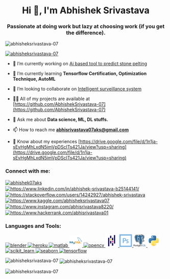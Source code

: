 <h1 align="center">Hi 👋, I'm Abhishek Srivastava</h1>
<h3 align="center">Passionate at doing work but lazy at choosing work (if you get the difference).</h3>

<p align="left"> <img src="https://komarev.com/ghpvc/?username=abhisheksrivastava-07&label=Profile%20views&color=0e75b6&style=flat" alt="abhisheksrivastava-07" /> </p>

<p align="left"> <a href="https://github.com/ryo-ma/github-profile-trophy"><img src="https://github-profile-trophy.vercel.app/?username=abhisheksrivastava-07" alt="abhisheksrivastava-07" /></a> </p>

- 🔭 I’m currently working on [Ai based tool to predict stone pelting](Confidential)

- 🌱 I’m currently learning **Tensorflow Certification, Optimization Technique, AutoML**

- 👯 I’m looking to collaborate on [Intelligent surveillance system](https://github.com/AbhishekSrivastava-07/Video-Surveillance-system)

- 👨‍💻 All of my projects are available at [https://github.com/AbhishekSrivastava-07](https://github.com/AbhishekSrivastava-07)

- 💬 Ask me about **Data science, ML, DL stuffs.**

- 📫 How to reach me **abhisrivastava07aks@gmail.com**

- 📄 Know about my experiences [https://drive.google.com/file/d/1n1ja-sEvHgMhLxdN5imVpDScITs421Ja/view?usp=sharing](https://drive.google.com/file/d/1n1ja-sEvHgMhLxdN5imVpDScITs421Ja/view?usp=sharing)

<h3 align="left">Connect with me:</h3>
<p align="left">
<a href="https://twitter.com/abhishek07aks" target="blank"><img align="center" src="https://raw.githubusercontent.com/rahuldkjain/github-profile-readme-generator/master/src/images/icons/Social/twitter.svg" alt="abhishek07aks" height="30" width="40" /></a>
<a href="https://linkedin.com/in/https://www.linkedin.com/in/abhishek-srivastava-b25144141/" target="blank"><img align="center" src="https://raw.githubusercontent.com/rahuldkjain/github-profile-readme-generator/master/src/images/icons/Social/linked-in-alt.svg" alt="https://www.linkedin.com/in/abhishek-srivastava-b25144141/" height="30" width="40" /></a>
<a href="https://stackoverflow.com/users/https://stackoverflow.com/users/14242927/abhishek-srivastava" target="blank"><img align="center" src="https://raw.githubusercontent.com/rahuldkjain/github-profile-readme-generator/master/src/images/icons/Social/stack-overflow.svg" alt="https://stackoverflow.com/users/14242927/abhishek-srivastava" height="30" width="40" /></a>
<a href="https://kaggle.com/https://www.kaggle.com/abhisheksrivastava07" target="blank"><img align="center" src="https://raw.githubusercontent.com/rahuldkjain/github-profile-readme-generator/master/src/images/icons/Social/kaggle.svg" alt="https://www.kaggle.com/abhisheksrivastava07" height="30" width="40" /></a>
<a href="https://instagram.com/https://www.instagram.com/abhisrivastava8220/" target="blank"><img align="center" src="https://raw.githubusercontent.com/rahuldkjain/github-profile-readme-generator/master/src/images/icons/Social/instagram.svg" alt="https://www.instagram.com/abhisrivastava8220/" height="30" width="40" /></a>
<a href="https://www.hackerrank.com/https://www.hackerrank.com/abhisrivastava01" target="blank"><img align="center" src="https://raw.githubusercontent.com/rahuldkjain/github-profile-readme-generator/master/src/images/icons/Social/hackerrank.svg" alt="https://www.hackerrank.com/abhisrivastava01" height="30" width="40" /></a>
</p>

<h3 align="left">Languages and Tools:</h3>
<p align="left"> <a href="https://www.blender.org/" target="_blank" rel="noreferrer"> <img src="https://download.blender.org/branding/community/blender_community_badge_white.svg" alt="blender" width="40" height="40"/> </a> <a href="https://heroku.com" target="_blank" rel="noreferrer"> <img src="https://www.vectorlogo.zone/logos/heroku/heroku-icon.svg" alt="heroku" width="40" height="40"/> </a> <a href="https://www.mathworks.com/" target="_blank" rel="noreferrer"> <img src="https://upload.wikimedia.org/wikipedia/commons/2/21/Matlab_Logo.png" alt="matlab" width="40" height="40"/> </a> <a href="https://www.mysql.com/" target="_blank" rel="noreferrer"> <img src="https://raw.githubusercontent.com/devicons/devicon/master/icons/mysql/mysql-original-wordmark.svg" alt="mysql" width="40" height="40"/> </a> <a href="https://opencv.org/" target="_blank" rel="noreferrer"> <img src="https://www.vectorlogo.zone/logos/opencv/opencv-icon.svg" alt="opencv" width="40" height="40"/> </a> <a href="https://pandas.pydata.org/" target="_blank" rel="noreferrer"> <img src="https://raw.githubusercontent.com/devicons/devicon/2ae2a900d2f041da66e950e4d48052658d850630/icons/pandas/pandas-original.svg" alt="pandas" width="40" height="40"/> </a> <a href="https://www.photoshop.com/en" target="_blank" rel="noreferrer"> <img src="https://raw.githubusercontent.com/devicons/devicon/master/icons/photoshop/photoshop-line.svg" alt="photoshop" width="40" height="40"/> </a> <a href="https://www.postgresql.org" target="_blank" rel="noreferrer"> <img src="https://raw.githubusercontent.com/devicons/devicon/master/icons/postgresql/postgresql-original-wordmark.svg" alt="postgresql" width="40" height="40"/> </a> <a href="https://www.python.org" target="_blank" rel="noreferrer"> <img src="https://raw.githubusercontent.com/devicons/devicon/master/icons/python/python-original.svg" alt="python" width="40" height="40"/> </a> <a href="https://scikit-learn.org/" target="_blank" rel="noreferrer"> <img src="https://upload.wikimedia.org/wikipedia/commons/0/05/Scikit_learn_logo_small.svg" alt="scikit_learn" width="40" height="40"/> </a> <a href="https://seaborn.pydata.org/" target="_blank" rel="noreferrer"> <img src="https://seaborn.pydata.org/_images/logo-mark-lightbg.svg" alt="seaborn" width="40" height="40"/> </a> <a href="https://www.tensorflow.org" target="_blank" rel="noreferrer"> <img src="https://www.vectorlogo.zone/logos/tensorflow/tensorflow-icon.svg" alt="tensorflow" width="40" height="40"/> </a> </p>

<p><img align="left" src="https://github-readme-stats.vercel.app/api/top-langs?username=abhisheksrivastava-07&show_icons=true&locale=en&layout=compact" alt="abhisheksrivastava-07" /></p>

<p>&nbsp;<img align="center" src="https://github-readme-stats.vercel.app/api?username=abhisheksrivastava-07&show_icons=true&locale=en" alt="abhisheksrivastava-07" /></p>

<p><img align="center" src="https://github-readme-streak-stats.herokuapp.com/?user=abhisheksrivastava-07&" alt="abhisheksrivastava-07" /></p>

